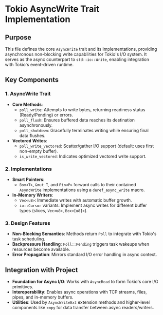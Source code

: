 # Tokio AsyncWrite Trait Implementation

## Purpose
This file defines the core `AsyncWrite` trait and its implementations, providing asynchronous non-blocking write capabilities for Tokio's I/O system. It serves as the async counterpart to `std::io::Write`, enabling integration with Tokio's event-driven runtime.

## Key Components

### 1. AsyncWrite Trait
- **Core Methods**:
  - `poll_write`: Attempts to write bytes, returning readiness status (Ready/Pending) or errors.
  - `poll_flush`: Ensures buffered data reaches its destination asynchronously.
  - `poll_shutdown`: Gracefully terminates writing while ensuring final data flushes.
- **Vectored Writes**:
  - `poll_write_vectored`: Scatter/gather I/O support (default: uses first non-empty buffer).
  - `is_write_vectored`: Indicates optimized vectored write support.

### 2. Implementations
- **Smart Pointers**:
  - `Box<T>`, `&mut T`, and `Pin<P>` forward calls to their contained `AsyncWrite` implementations using a `deref_async_write` macro.
- **In-Memory Writers**:
  - `Vec<u8>`: Immediate writes with automatic buffer growth.
  - `io::Cursor` variants: Implement async writes for different buffer types (slices, `Vec<u8>`, `Box<[u8]>`).

### 3. Design Features
- **Non-Blocking Semantics**: Methods return `Poll` to integrate with Tokio's task scheduling.
- **Backpressure Handling**: `Poll::Pending` triggers task wakeups when resources become available.
- **Error Propagation**: Mirrors standard I/O error handling in async context.

## Integration with Project
- **Foundation for Async I/O**: Works with `AsyncRead` to form Tokio's core I/O primitives.
- **Interoperability**: Enables async operations with TCP streams, files, pipes, and in-memory buffers.
- **Utilities**: Used by `AsyncWriteExt` extension methods and higher-level components like `copy` for data transfer between async readers/writers.
